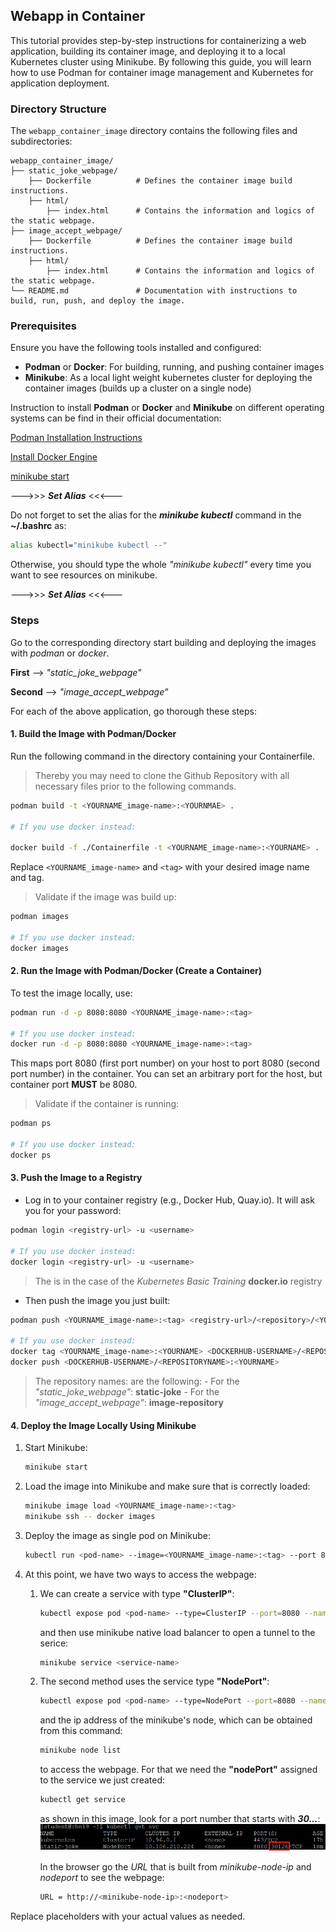 ## Webapp in Container
This tutorial provides step-by-step instructions for containerizing a web application, building its container image, and deploying it to a local Kubernetes cluster using Minikube. By following this guide, you will learn how to use Podman for container image management and Kubernetes for application deployment.

### Directory Structure

The `webapp_container_image` directory contains the following files and subdirectories:

```
webapp_container_image/
├── static_joke_webpage/
    ├── Dockerfile          # Defines the container image build instructions.
    ├── html/
        ├── index.html      # Contains the information and logics of the static webpage.
├── image_accept_webpage/
    ├── Dockerfile          # Defines the container image build instructions.
    ├── html/
        ├── index.html      # Contains the information and logics of the static webpage.
└── README.md               # Documentation with instructions to build, run, push, and deploy the image. 
```

### Prerequisites
Ensure you have the following tools installed and configured:
- **Podman** or **Docker**: For building, running, and pushing container images
- **Minikube**: As a local light weight kubernetes cluster for deploying the container images (builds up a cluster on a single node)

Instruction to install **Podman** or **Docker** and **Minikube** on different operating systems can be find in their official documentation:

[Podman Installation Instructions](https://podman.io/docs/installation)

[Install Docker Engine](https://docs.docker.com/engine/install/)

[minikube start](https://minikube.sigs.k8s.io/docs/start/?arch=%2Fwindows%2Fx86-64%2Fstable%2F.exe+download)

--->>> ***Set Alias*** <<<---

Do not forget to set the alias for the ***minikube kubectl*** command in the **~/.bashrc** as:
```bash
alias kubectl="minikube kubectl --"
```
Otherwise, you should type the whole *"minikube kubectl"* every time you want to see resources on minikube.

--->>> ***Set Alias*** <<<---

### Steps
Go to the corresponding directory start building and deploying the images with *podman* or *docker*.

**First** --> *"static_joke_webpage"* 

**Second** --> *"image_accept_webpage"*

For each of the above application, go thorough these steps:

#### 1. Build the Image with Podman/Docker

Run the following command in the directory containing your Containerfile. 

> Thereby you may need to clone the Github Repository with all necessary files prior to the following commands. 

```bash
podman build -t <YOURNAME_image-name>:<YOURNMAE> .

# If you use docker instead: 

docker build -f ./Containerfile -t <YOURNAME_image-name>:<YOURNAME> .
```
Replace `<YOURNAME_image-name>` and `<tag>` with your desired image name and tag.

> Validate if the image was build up:

```bash
podman images

# If you use docker instead:
docker images
```

#### 2. Run the Image with Podman/Docker (Create a Container)

To test the image locally, use:
```bash
podman run -d -p 8080:8080 <YOURNAME_image-name>:<tag>

# If you use docker instead:
docker run -d -p 8080:8080 <YOURNAME_image-name>:<tag>
```
This maps port 8080 (first port number) on your host to port 8080 (second port number) in the container. You can set an arbitrary port for the host, but container port **MUST** be 8080.

> Validate if the container is running:

```bash
podman ps

# If you use docker instead:
docker ps
```

#### 3. Push the Image to a Registry

- Log in to your container registry (e.g., Docker Hub, Quay.io). It will ask you for your password:
```bash
podman login <registry-url> -u <username> 

# If you use docker instead: 
docker login <registry-url> -u <username> 
```
> The <registry-url> is in the case of the *Kubernetes Basic Training* **docker.io** registry

- Then push the image you just built:
```bash
podman push <YOURNAME_image-name>:<tag> <registry-url>/<repository>/<YOURNAME_image-name>:<tag>

# If you use docker instead:
docker tag <YOURNAME_image-name>:<YOURNAME> <DOCKERHUB-USERNAME>/<REPOSITORYNAME>:<YOURNAME>
docker push <DOCKERHUB-USERNAME>/<REPOSITORYNAME>:<YOURNAME>
```
> The repository names: <REPOSITORYNAME> are the following:
    - For the *"static_joke_webpage"*: **static-joke**
    - For the *"image_accept_webpage"*: **image-repository** 

#### 4. Deploy the Image Locally Using Minikube
1. Start Minikube:
    ```bash
    minikube start
    ```
2. Load the image into Minikube and make sure that is correctly loaded:
    ```bash
    minikube image load <YOURNAME_image-name>:<tag>
    minikube ssh -- docker images
    ```
3. Deploy the image as single pod on Minikube:
    ```bash
    kubectl run <pod-name> --image=<YOURNAME_image-name>:<tag> --port 8080
    ```

<!-- 4. Create a Kubernetes deployment:
    ```yaml
    apiVersion: apps/v1
    kind: Deployment
    metadata:
      name: webapp
    spec:
      replicas: 1
      selector:
         matchLabels:
            app: webapp
      template:
         metadata:
            labels:
              app: webapp
         spec:
            containers:
            - name: webapp
              image: <YOURNAME_image-name>:<tag>
              ports:
              - containerPort: 8080
    ```
    Save this YAML to a file (e.g., `deployment.yaml`) and apply it:
    ```bash
    kubectl apply -f deployment.yaml
    ``` -->

4. At this point, we have two ways to access the webpage:

    1. We can create a service with type **"ClusterIP"**:
        ```bash
        kubectl expose pod <pod-name> --type=ClusterIP --port=8080 --name <service-name>
        ```
        and then use minikube native load balancer to open a tunnel to the serice:
        ```bash
        minikube service <service-name>
        ```

    2. The second method uses the service type **"NodePort"**:
        ```bash
        kubectl expose pod <pod-name> --type=NodePort --port=8080 --name <service-name>
        ```
        and the ip address of the minikube's node, which can be obtained from this command:
        ```bash
        minikube node list
        ```
        to access the webpage. For that we need the **"nodePort"** assigned to the service we just created:
        ```bash
        kubectl get service
        ```
        as shown in this image, look for a port number that starts with ***30...***:
        [![nodeport](/img/nodeport.png)](/img/nodeport.png)
        
        In the browser go the *URL* that is built from *minikube-node-ip* and *nodeport* to see the webpage:
        ```bash
        URL = http://<minikube-node-ip>:<nodeport>
        ```
        
Replace placeholders with your actual values as needed.

